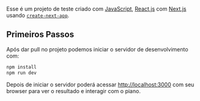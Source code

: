 Esse é um projeto de teste criado com [JavaScript](https://www.javascript.com/), [React,js](https://reactjs.org/) com [Next.js](https://nextjs.org/) usando [`create-next-app`](https://github.com/vercel/next.js/tree/canary/packages/create-next-app).


## Primeiros Passos

Após dar pull no projeto podemos iniciar o servidor de desenvolvimento com:

```bash
npm install
npm run dev
```

Depois de iniciar o servidor poderá acessar [http://localhost:3000](http://localhost:3000) com seu browser para ver o resultado e interagir com o piano.
